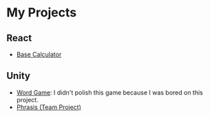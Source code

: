 # My Projects

## React
* [Base Calculator](https://auzon.github.io/base-calculator/)

## Unity
* [Word Game](https://github.com/auzon/WordGame): I didn't polish this game because I was bored on this project.
* [Phrasis (Team Project)](https://github.com/YO-0-Productions/Phrasis)
